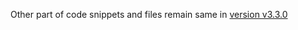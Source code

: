 Other part of code snippets and files remain same in [version v3.3.0](https://github.com/40843245/AppScript-project/tree/main/Google%20Forms/Form%20Generator/Form%20Generator%20given%20Spreadsheet%20data/v3.3.0)

